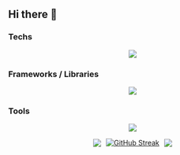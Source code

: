## Hi there 👋

### Techs
<p align="center">
  <a href="https://go-skill-icons.vercel.app/">
    <img
      src="https://go-skill-icons.vercel.app/api/icons?i=assembly,apache,bash,c,cassandra,cpp,cs,css,dart,django,firebase,gradle,graphql,hive,html,htmx,java,javascript,json,kafka,kotlin,latex,mariadb,markdown,maven,mongodb,mysql,neo4j,nginx,oracle,php,postgresql,powershell,python,rabbitmq,redis,regex,sqlite,supabase,swagger,typescript,yaml"
    />
  </a>
</p>

### Frameworks / Libraries
<p align="center">
  <a href="https://go-skill-icons.vercel.app/">
    <img
      src="https://go-skill-icons.vercel.app/api/icons?i=android,api,bootstrap,discordjs,expressjs,fastapi,ffmpeg,flask,flutter,forgemc,leaflet,matplotlib,nextjs,nodejs,npm,opencv,pandas,pygame,react,reactnative,ros,scipy,socketio,spring,tailwindcss,vite,vuejs,websocket"
    />
  </a>
</p>

### Tools
<p align="center">
  <a href="https://go-skill-icons.vercel.app/">
    <img
      src="https://go-skill-icons.vercel.app/api/icons?i=androidstudio,azure,cloudflare,cmake,debian,docker,expo,figma,gcp,git,github,githubactions,gitlab,googlecolab,googleplayconsole,jenkins,jupyter,kubernetes,raspberrypi,ubuntu,unity,virtualbox,visualstudio,vscode,windows,wireshark,wsl"
    />
  </a>
</p>

<div align="center" style="display: flex; justify-content: center; align-items: center; flex-wrap: wrap; gap: 10px;">
  <a href="https://github.com/anuraghazra/github-readme-stats">
    <img src="https://github-readme-stats.vercel.app/api?username=Jouca&show=prs_merged,prs_merged_percentage&show_icons=true&theme=omni" />
  </a>
  <a href="https://git.io/streak-stats">
    <img src="https://clarifygdps.com/github-readme-streak-stats/src/demo/preview.php?user=Jouca&theme=omni&border_radius=3.5&card_width=365&hide_longest_streak=true" alt="GitHub Streak" />
  </a>
  <a href="https://github.com/anuraghazra/convoychat">
    <img src="https://github-readme-stats.vercel.app/api/top-langs/?username=Jouca&langs_count=8&theme=omni&layout=donut-vertical" />
  </a>
</div>
